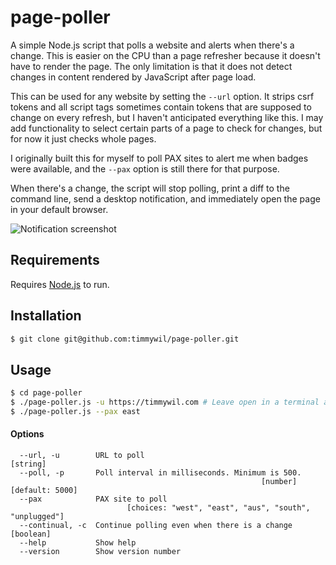 # page-poller

A simple Node.js script that polls a website and alerts when there's a change. This is easier on the CPU than a page refresher because it doesn't have to render the page. The only limitation is that it does not detect changes in content rendered by JavaScript after page load.

This can be used for any website by setting the `--url` option. It strips csrf tokens and all script tags sometimes contain tokens that are supposed to change on every refresh, but I haven't anticipated everything like this. I may add functionality to select certain parts of a page to check for changes, but for now it just checks whole pages.

I originally built this for myself to poll PAX sites to alert me when badges were available, and the `--pax` option is still there for that purpose.

When there's a change, the script will stop polling, print a diff to the command line, send a desktop notification, and immediately open the page in your default browser.

![Notification screenshot](https://raw.githubusercontent.com/timmywil/page-poller/master/page-poller.png)

## Requirements

Requires [Node.js](https://nodejs.org/en/download/) to run.

## Installation

```bash
$ git clone git@github.com:timmywil/page-poller.git
```

## Usage

```bash
$ cd page-poller
$ ./page-poller.js -u https://timmywil.com # Leave open in a terminal and let it run. Ctrl-c to quit.
$ ./page-poller.js --pax east
```

#### Options

```
  --url, -u        URL to poll                                          [string]
  --poll, -p       Poll interval in milliseconds. Minimum is 500.
                                                        [number] [default: 5000]
  --pax            PAX site to poll
                          [choices: "west", "east", "aus", "south", "unplugged"]
  --continual, -c  Continue polling even when there is a change        [boolean]
  --help           Show help
  --version        Show version number
```
